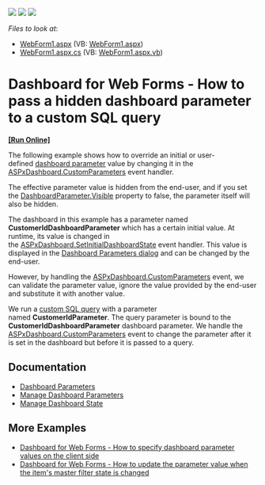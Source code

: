 <!-- default badges list -->
![](https://img.shields.io/endpoint?url=https://codecentral.devexpress.com/api/v1/VersionRange/128579884/21.2.8%2B)
[![](https://img.shields.io/badge/Open_in_DevExpress_Support_Center-FF7200?style=flat-square&logo=DevExpress&logoColor=white)](https://supportcenter.devexpress.com/ticket/details/T491903)
[![](https://img.shields.io/badge/📖_How_to_use_DevExpress_Examples-e9f6fc?style=flat-square)](https://docs.devexpress.com/GeneralInformation/403183)
<!-- default badges end -->
<!-- default file list -->
*Files to look at*:

* [WebForm1.aspx](./CS/ASPxDashboard_CustomParameters/WebForm1.aspx) (VB: [WebForm1.aspx](./VB/ASPxDashboard_CustomParameters/WebForm1.aspx))
* [WebForm1.aspx.cs](./CS/ASPxDashboard_CustomParameters/WebForm1.aspx.cs) (VB: [WebForm1.aspx.vb](./VB/ASPxDashboard_CustomParameters/WebForm1.aspx.vb))
<!-- default file list end -->

# Dashboard for Web Forms - How to pass a hidden dashboard parameter to a custom SQL query

<!-- run online -->
**[[Run Online]](https://codecentral.devexpress.com/t491903/)**
<!-- run online end -->

The following example shows how to override an initial or user-defined <a href="https://docs.devexpress.com/Dashboard/117571/building-the-designer-and-viewer-applications/web-dashboard/asp.net-dashboard-control/manage-dashboard-parameters">dashboard parameter</a> value by changing it in the <a href="https://docs.devexpress.com/Dashboard/DevExpress.DashboardWeb.ASPxDashboard.CustomParameters">ASPxDashboard.CustomParameters</a> event handler. 

The effective parameter value is hidden from the end-user, and if you set the <a href="https://docs.devexpress.com/Dashboard/DevExpress.DashboardCommon.DashboardParameter.Visible">DashboardParameter.Visible</a> property to false, the parameter itself will also be hidden.

The dashboard in this example has a parameter named <strong>CustomerIdDashboardParameter</strong> which has a certain initial value. At runtime, its value is changed in the <a href="https://docs.devexpress.com/Dashboard/DevExpress.DashboardWeb.ASPxDashboard.SetInitialDashboardState">ASPxDashboard.SetInitialDashboardState</a> event handler. This value is displayed in the <a href="https://docs.devexpress.com/Dashboard/117571/building-the-designer-and-viewer-applications/web-dashboard/asp.net-dashboard-control/manage-dashboard-parameters">Dashboard Parameters dialog</a> and can be changed by the end-user.

However, by handling the <a href="https://docs.devexpress.com/Dashboard/DevExpress.DashboardWeb.ASPxDashboard.CustomParameters">ASPxDashboard.CustomParameters</a> event, we can validate the parameter value, ignore the value provided by the end-user and substitute it with another value.

We run a <a href="https://docs.devexpress.com/Dashboard/117193/creating-dashboards/creating-dashboards-on-the-web/providing-data/working-with-sql-data-sources/custom-sql-queries">custom SQL query</a> with a parameter named **CustomerIdParameter**. The query parameter is bound to the **CustomerIdDashboardParameter** dashboard parameter. We handle the <a href="https://docs.devexpress.com/Dashboard/DevExpress.DashboardWeb.ASPxDashboard.CustomParameters">ASPxDashboard.CustomParameters</a> event to change the parameter after it is set in the dashboard but before it is passed to a query.

## Documentation

- [Dashboard Parameters](https://docs.devexpress.com/Dashboard/117062/web-dashboard/create-dashboards-on-the-web/data-analysis/dashboard-parameters)
- [Manage Dashboard Parameters](https://docs.devexpress.com/Dashboard/117571/web-dashboard/ui-elements-and-customization/manage-dashboard-parameters)
- [Manage Dashboard State](https://docs.devexpress.com/Dashboard/118733/web-dashboard/aspnet-web-forms-dashboard-control/manage-dashboard-state)

## More Examples

- [Dashboard for Web Forms - How to specify dashboard parameter values on the client side](https://github.com/DevExpress-Examples/aspxdashboard-how-to-specify-dashboard-parameter-values-on-the-client-side-t495684)
- [Dashboard for Web Forms - How to update the parameter value when the item's master filter state is changed](https://github.com/DevExpress-Examples/how-to-update-the-parameter-value-when-the-items-master-filter-state-is-changed-t575012)
